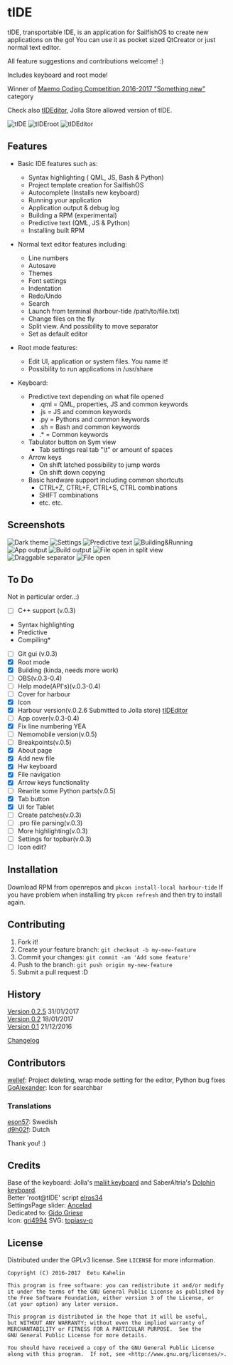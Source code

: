  
# tIDE

tIDE, transportable IDE, is an application for SailfishOS to create new applications on the go! You can use it as pocket sized QtCreator or just normal text editor.

All feature suggestions and contributions welcome! :)

Includes keyboard and root mode!

Winner of [Maemo Coding Competition 2016-2017 "Something new"](https://wiki.maemo.org/index.php?title=Maemo.org_Coding_Competition_2016#Results) category

Check also [tIDEditor](https://github.com/eekkelund/harbour-tIDEditor), Jolla Store allowed version of tIDE.

![tIDE](https://github.com/eekkelund/tide/blob/devel/icons/128x128/harbour-tide.png?raw=true "tIDE")
![tIDEroot](https://github.com/eekkelund/harbour-tIDE/blob/devel/roothelper/icons/128x128/harbour-tide-root.png?raw=true "tIDEroot")
![tIDEditor](https://github.com/eekkelund/tide/blob/devel/icons/128x128/harbour-tide-editor.png?raw=true "tIDEditor")


## Features

* Basic IDE features such as:
  * Syntax highlighting ( QML, JS, Bash & Python)
  * Project template creation for SailfishOS
  * Autocomplete (Installs new keyboard)
  * Running your application
  * Application output & debug log
  * Building a RPM (experimental)
  * Predictive text (QML, JS & Python)
  * Installing built RPM

* Normal text editor features including:
  * Line numbers
  * Autosave
  * Themes
  * Font settings
  * Indentation
  * Redo/Undo
  * Search
  * Launch from terminal (harbour-tide /path/to/file.txt)
  * Change files on the fly
  * Split view. And possibility to move separator
  * Set as default editor
  
* Root mode features:
  * Edit UI, application or system files. You name it!
  * Possibility to run applications in /usr/share

* Keyboard:
  * Predictive text depending on what file opened
    * .qml = QML, properties, JS and common keywords
    * .js  = JS and common keywords
    * .py  = Pythons and common keywords
    * .sh  = Bash and common keywords
    * .*   = Common keywords
  * Tabulator button on Sym view
    * Tab settings real tab "\t" or amount of spaces
  * Arrow keys
    * On shift latched possibility to jump words
    * On shift down copying
  * Basic hardware support including common shortcuts 
    * CTRL+Z, CTRL+F, CTRL+S, CTRL combinations
    * SHIFT combinations
    * etc. etc.

## Screenshots

![Dark theme](https://cloud.githubusercontent.com/assets/11635400/21082871/471aff54-bfed-11e6-8a35-63c3fbb066a8.png "Dark theme in editor")
![Settings](https://cloud.githubusercontent.com/assets/11635400/21082870/471a3cfe-bfed-11e6-8792-a330cea85d68.png "Settings")
![Predictive text](https://cloud.githubusercontent.com/assets/11635400/22042196/ceeb9e9c-dd12-11e6-9fb9-2c383892bea4.png "Predictive text")
![Building&Running](https://cloud.githubusercontent.com/assets/11635400/21082872/471b3bb8-bfed-11e6-85da-31bc6aa4f333.png "Building & Running")
![App output](https://cloud.githubusercontent.com/assets/11635400/21133077/c1fb2ef0-c11f-11e6-869b-facc0689d669.png "App output")
![Build output](https://cloud.githubusercontent.com/assets/11635400/22043760/d8b025ae-dd19-11e6-8665-000151fc3222.png "Build output")
![File open in split view](https://cloud.githubusercontent.com/assets/11635400/22042203/d5e80f14-dd12-11e6-9254-92c6269b63d2.png "File open in split view")
![Draggable separator](https://cloud.githubusercontent.com/assets/11635400/22042212/db53bd86-dd12-11e6-8293-c00726ec1c40.png "Draggable separator")
![File open](https://cloud.githubusercontent.com/assets/11635400/22042219/e339b94c-dd12-11e6-8668-730f419b342e.png "File open")

## To Do

Not in particular order..:)

- [ ]  C++ support (v.0.3)
  * Syntax highlighting
  * Predictive
  * Compiling*
- [ ] Git gui (v.0.3)
- [X] Root mode
- [X] Building (kinda, needs more work)
- [ ] OBS(v.0.3-0.4)
- [ ] Help mode(API's)(v.0.3-0.4)
- [ ] Cover for harbour
- [X] Icon
- [X] Harbour version(v.0.2.6 Submitted to Jolla store) [tIDEditor](https://github.com/eekkelund/harbour-tIDEditor)
- [ ] App cover(v.0.3-0.4)
- [X] Fix line numbering YEA
- [ ] Nemomobile version(v.0.5)
- [ ] Breakpoints(v.0.5)
- [X] About page
- [X] Add new file
- [X] Hw keyboard
- [X] File navigation
- [X] Arrow keys functionality
- [ ] Rewrite some Python parts(v.0.5)
- [X] Tab button
- [X] UI for Tablet
- [ ] Create patches(v.0.3)
- [ ] .pro file parsing(v.0.3)
- [ ] More highlighting(v.0.3)
- [ ] Settings for topbar(v.0.3)
- [ ] Icon edit?

## Installation

Download RPM from openrepos and `pkcon install-local harbour-tide`
If you have problem when installing try `pkcon refresh` and then try to install again. 

## Contributing

1. Fork it!
2. Create your feature branch: `git checkout -b my-new-feature`
3. Commit your changes: `git commit -am 'Add some feature'`
4. Push to the branch: `git push origin my-new-feature`
5. Submit a pull request :D

## History

[Version 0.2.5](https://openrepos.net/content/eekkelund/tide) 31/01/2017  
[Version 0.2](https://openrepos.net/content/eekkelund/tide) 18/01/2017  
[Version 0.1](https://openrepos.net/content/eekkelund/tide) 21/12/2016

[Changelog](https://github.com/eekkelund/harbour-tIDE/blob/master/rpm/harbour-tide.changes)

## Contributors

[wellef](https://github.com/wellef): Project deleting, wrap mode setting for the editor, Python bug fixes
[GoAlexander](https://github.com/GoAlexander): Icon for searchbar  

### Translations

[eson57](https://github.com/eson57): Swedish  
[d9h02f](https://github.com/d9h02f): Dutch  

Thank you! :)

## Credits

Base of the keyboard: Jolla's [maliit keyboard](https://github.com/maliit) and SaberAltria's [Dolphin keyboard](https://github.com/SaberAltria/harbour-dolphin-keyboard).  
Better 'root@tIDE' script [elros34](https://talk.maemo.org/showpost.php?p=1522202&postcount=28)  
SettingsPage slider: [Ancelad](https://github.com/Ancelad)  
Dedicated to: [Gido Griese](https://talk.maemo.org/member.php?u=60993)  
Icon: [gri4994](https://github.com/gri4994) SVG: [topiasv-p](https://github.com/topiasv-p)  

## License

Distributed under the GPLv3 license. See ``LICENSE`` for more information.
    
    Copyright (C) 2016-2017  Eetu Kahelin

    This program is free software: you can redistribute it and/or modify
    it under the terms of the GNU General Public License as published by
    the Free Software Foundation, either version 3 of the License, or
    (at your option) any later version.

    This program is distributed in the hope that it will be useful,
    but WITHOUT ANY WARRANTY; without even the implied warranty of
    MERCHANTABILITY or FITNESS FOR A PARTICULAR PURPOSE.  See the
    GNU General Public License for more details.

    You should have received a copy of the GNU General Public License
    along with this program.  If not, see <http://www.gnu.org/licenses/>.
